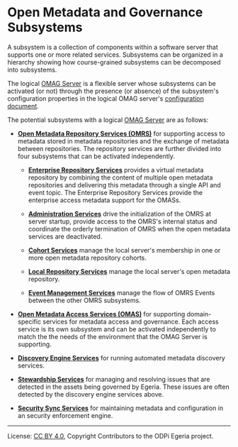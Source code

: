 <!-- SPDX-License-Identifier: CC-BY-4.0 -->
<!-- Copyright Contributors to the ODPi Egeria project. -->

# Open Metadata and Governance Subsystems

A subsystem is a collection of components
within a software server that supports one or more related services.
Subsystems can be organized in a hierarchy showing how course-grained subsystems can be
decomposed into subsystems.

The logical [OMAG Server](logical-omag-server.md) is a flexible server whose subsystems
can be activated (or not) through the presence (or absence) of the subsystem's configuration
properties in the logical OMAG server's [configuration document](configuration-document.md).

The potential subsystems with a logical [OMAG Server](logical-omag-server.md) are as follows:

* **[Open Metadata Repository Services (OMRS)](../../../../repository-services)** for supporting access
  to metadata stored in metadata repositories and the exchange of metadata between repositories.
  The repository services are further divided into four subsystems that can be activated independently.
  
  * **[Enterprise Repository Services](../../../../repository-services/docs/subsystem-descriptions/enterprise-repository-services.md)** provides a virtual
  metadata repository by combining the content of multiple open metadata
  repositories and delivering this metadata through a single API and event topic.
  The Enterprise Repository Services provide the enterprise access metadata
  support for the OMASs.
  
  * **[Administration Services](../../../../repository-services/docs/subsystem-descriptions/administration-services.md)** drive the
  initialization of the OMRS at server startup, provide access to the OMRS's internal status and
  coordinate the orderly termination of OMRS when the open metadata services
  are deactivated.
  
  * **[Cohort Services](../../../../repository-services/docs/subsystem-descriptions/cohort-services.md)** manage the local
  server's membership in one or more open metadata repository cohorts.
  
  * **[Local Repository Services](../../../../repository-services/docs/subsystem-descriptions/local-repository-services.md)** manage the local
  server's open metadata repository.

  * **[Event Management Services](../../../../repository-services/docs/subsystem-descriptions/event-management-services.md)** manage the flow of OMRS Events
  between the other OMRS subsystems.

* **[Open Metadata Access Services (OMAS)](../../../../access-services)** for supporting domain-specific services
  for metadata access and governance.  Each access service is its own subsystem and can be activated independently
  to match the the needs of the environment that the OMAG Server is supporting.
  
* **[Discovery Engine Services](../../../discovery-engine-services)** for running automated metadata discovery services.

* **[Stewardship Services](../../../stewardship-services)** for managing and resolving issues that are detected in the assets being governed by Egeria.
  These issues are often detected by the discovery engine services above.
  
* **[Security Sync Services](../../../security-sync-services)** for maintaining metadata and configuration in an security enforcement engine.


----
License: [CC BY 4.0](https://creativecommons.org/licenses/by/4.0/),
Copyright Contributors to the ODPi Egeria project.